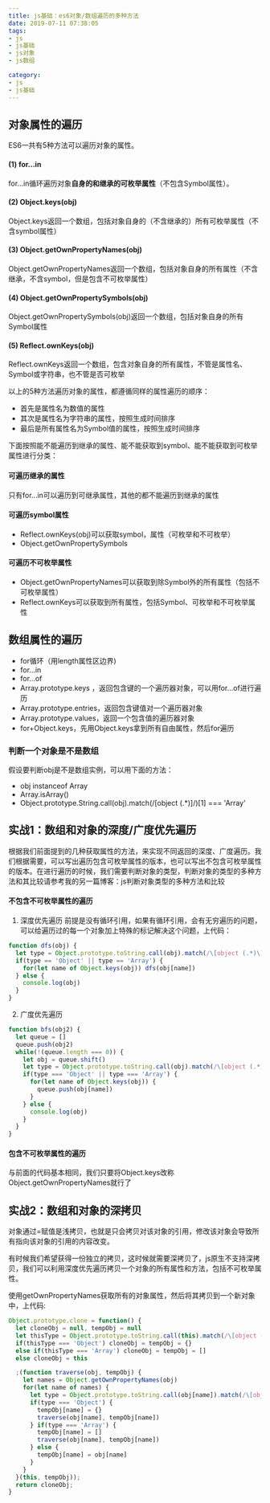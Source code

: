 ```yaml
---
title: js基础：es6对象/数组遍历的多种方法
date: 2019-07-11 07:38:05
tags:
- js
- js基础
- js对象
- js数组

category:
- js
- js基础
---
```


## 对象属性的遍历
ES6一共有5种方法可以遍历对象的属性。

#### (1) for...in
for...in循环遍历对象**自身的和继承的可枚举属性**（不包含Symbol属性）。

#### (2) Object.keys(obj)
Object.keys返回一个数组，包括对象自身的（不含继承的）所有可枚举属性（不含symbol属性）

#### (3) Object.getOwnPropertyNames(obj)
Object.getOwnPropertyNames返回一个数组，包括对象自身的所有属性（不含继承，不含symbol，但是包含不可枚举属性）

#### (4) Object.getOwnPropertySymbols(obj)
Object.getOwnPropertySymbols(obj)返回一个数组，包括对象自身的所有Symbol属性

#### (5) Reflect.ownKeys(obj)
Reflect.ownKeys返回一个数组，包含对象自身的所有属性，不管是属性名、Symbol或字符串，也不管是否可枚举

以上的5种方法遍历对象的属性，都遵循同样的属性遍历的顺序：
* 首先是属性名为数值的属性
* 其次是属性名为字符串的属性，按照生成时间排序
* 最后是所有属性名为Symbol值的属性，按照生成时间排序

下面按照能不能遍历到继承的属性、能不能获取到symbol、能不能获取到可枚举属性进行分类：

#### 可遍历继承的属性
只有for...in可以遍历到可继承属性，其他的都不能遍历到继承的属性

#### 可遍历symbol属性
* Reflect.ownKeys(obj)可以获取symbol，属性（可枚举和不可枚举）
* Object.getOwnPropertySymbols

#### 可遍历不可枚举属性
* Object.getOwnPropertyNames可以获取到除Symbol外的所有属性（包括不可枚举属性）
* Reflect.ownKeys可以获取到所有属性，包括Symbol、可枚举和不可枚举属性


## 数组属性的遍历

* for循环（用length属性区边界)
* for...in
* for...of
* Array.prototype.keys ，返回包含键的一个遍历器对象，可以用for...of进行遍历
* Array.prototype.entries，返回包含键值对一个遍历器对象
* Array.prototype.values，返回一个包含值的遍历器对象
* for+Object.keys，先用Object.keys拿到所有自由属性，然后for遍历

### 判断一个对象是不是数组
假设要判断obj是不是数组实例，可以用下面的方法：
* obj instanceof Array
* Array.isArray()
* Object.prototype.String.call(obj).match(/\[object (.*)\]/)[1] === 'Array'

## 实战1：数组和对象的深度/广度优先遍历
根据我们前面提到的几种获取属性的方法，来实现不同返回的深度、广度遍历。我们根据需要，可以写出遍历包含可枚举属性的版本，也可以写出不包含可枚举属性的版本。在进行遍历的时候，我们需要判断对象的类型，判断对象的类型的多种方法和其比较请参考我的另一篇博客：js判断对象类型的多种方法和比较

#### 不包含不可枚举属性的遍历
1. 深度优先遍历
   前提是没有循环引用，如果有循环引用，会有无穷遍历的问题，可以给遍历过的每一个对象加上特殊的标记解决这个问题，上代码：
```js
function dfs(obj) {
  let type = Object.prototype.toString.call(obj).match(/\[object (.*)\]/)[1]
  if(type == 'Object' || type == 'Array') {
    for(let name of Object.keys(obj)) dfs(obj[name])
  } else {
    console.log(obj)
  }
}
```
2. 广度优先遍历
```js
function bfs(obj2) {
  let queue = []
  queue.push(obj2)
  while(!(queue.length === 0)) {
    let obj = queue.shift()
    let type = Object.prototype.toString.call(obj).match(/\[object (.*)\]/)[1]
    if(type === 'Object' || type === 'Array') {
      for(let name of Object.keys(obj)) {
        queue.push(obj[name])
      }
    } else {
      console.log(obj)
    }
  }
}
```
#### 包含不可枚举属性的遍历
与前面的代码基本相同，我们只要将Object.keys改称Object.getOwnPropertyNames就行了


## 实战2：数组和对象的深拷贝
对象通过=赋值是浅拷贝，也就是只会拷贝对该对象的引用，修改该对象会导致所有指向该对象的引用的内容改变。

有时候我们希望获得一份独立的拷贝，这时候就需要深拷贝了，js原生不支持深拷贝，我们可以利用深度优先遍历拷贝一个对象的所有属性和方法，包括不可枚举属性。

使用getOwnPropertyNames获取所有的对象属性，然后将其拷贝到一个新对象中，上代码:
```js
Object.prototype.clone = function() {
  let cloneObj = null, tempObj = null
  let thisType = Object.prototype.toString.call(this).match(/\[object (.*)\]/)[1]
  if(thisType === 'Object') cloneObj = tempObj = {}
  else if(thisType === 'Array') cloneObj = tempObj = []
  else cloneObj = this

  ;(function traverse(obj, tempObj) {
    let names = Object.getOwnPropertyNames(obj)
    for(let name of names) {
      let type = Object.prototype.toString.call(obj[name]).match(/\[object (.*)\]/)[1]
      if(type === 'Object') {
        tempObj[name] = {}
        traverse(obj[name], tempObj[name])
      } if(type === 'Array') {
        tempObj[name] = []
        traverse(obj[name], tempObj[name])
      } else {
        tempObj[name] = obj[name]
      }
    }
  }(this, tempObj));
  return cloneObj;
}
```